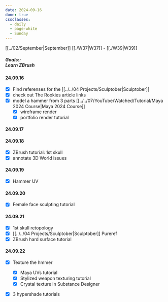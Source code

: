 ```yaml
---
date: 2024-09-16
done: true
cssclasses:
  - daily
  - page-white
  - Sunday
---
```

[[../02/September|September]] [[./W37|W37]] - [[./W39|W39]]
##### Goals::</br>Learn ZBrush
#### 24.09.16
- [x] Find referenses for the [[../../04 Projects/Sculptober|Sculptober]]
- [x] check out The Rookies article links
- [x] model a hammer from 3 parts [[../../07/YouTube/Watched/Tutorial/Maya 2024 Course|Maya 2024 Course]]
	- [x] wireframe render
	- [x] portfolio render tutorial

#### 24.09.17

#### 24.09.18
- [x] ZBrush tutorial: 1st skull
- [x] annotate 3D World issues

#### 24.09.19
- [x] Hammer UV

#### 24.09.20
- [x] Female face sculpting tutorial
#### 24.09.21
- [x] 1st skull retopology
- [x] [[../../04 Projects/Sculptober|Sculptober]] Pureref
- [x] ZBrush hard surface tutorial
#### 24.09.22
- [x] Texture the hmmer
	- [x] Maya UVs tutorial
	- [x] Stylized weapon texturing tutorial
	- [x] Crystal texture in Substance Designer
- [x] 3 hypershade tutorials





